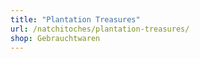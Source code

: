 ```yaml
---
title: "Plantation Treasures"
url: /natchitoches/plantation-treasures/
shop: Gebrauchtwaren
---
```

